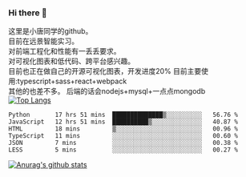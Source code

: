 ### Hi there 👋

这里是小唐同学的github。<br>
目前在远景智能实习。<br>
对前端工程化和性能有一丢丢要求。<br>
对可视化图表和低代码、跨平台感兴趣。<br>
目前也正在做自己的开源可视化图表，开发进度20%
目前主要使用:typescript+sass+react+webpack<br>
其他的也差不多。
后端的话会nodejs+mysql+一点点mongodb<br>
[![Top Langs](https://github-readme-stats.vercel.app/api/top-langs/?username=isaacttttttt&layout=compact)](https://github.com/anuraghazra/github-readme-stats)<br>
<!--START_SECTION:waka-->

```text
Python       17 hrs 51 mins  ██████████████▒░░░░░░░░░░   56.76 %
JavaScript   12 hrs 51 mins  ██████████▒░░░░░░░░░░░░░░   40.87 %
HTML         18 mins         ▒░░░░░░░░░░░░░░░░░░░░░░░░   00.96 %
TypeScript   11 mins         ░░░░░░░░░░░░░░░░░░░░░░░░░   00.60 %
JSON         7 mins          ░░░░░░░░░░░░░░░░░░░░░░░░░   00.38 %
LESS         5 mins          ░░░░░░░░░░░░░░░░░░░░░░░░░   00.27 %
```

<!--END_SECTION:waka-->

[![Anurag's github stats](https://github-readme-stats.vercel.app/api?username=isaacttttttt)](https://github.com/anuraghazra/github-readme-stats)

